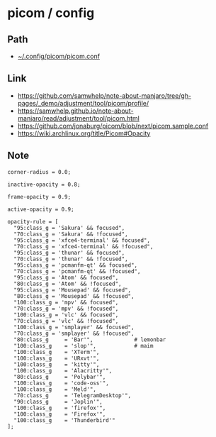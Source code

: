 
# picom / config

## Path

* [~/.config/picom/picom.conf](picom.conf)

## Link

* https://github.com/samwhelp/note-about-manjaro/tree/gh-pages/_demo/adjustment/tool/picom/profile/
* https://samwhelp.github.io/note-about-manjaro/read/adjustment/tool/picom.html
* https://github.com/jonaburg/picom/blob/next/picom.sample.conf
* https://wiki.archlinux.org/title/Picom#Opacity


## Note

```
corner-radius = 0.0;
```

```
inactive-opacity = 0.8;
```

```
frame-opacity = 0.9;
```

```
active-opacity = 0.9;
```

```
opacity-rule = [
  "95:class_g = 'Sakura' && focused",
  "70:class_g = 'Sakura' && !focused",
  "95:class_g = 'xfce4-terminal' && focused",
  "70:class_g = 'xfce4-terminal' && !focused",
  "95:class_g = 'thunar' && focused",
  "70:class_g = 'thunar' && !focused",
  "95:class_g = 'pcmanfm-qt' && focused",
  "70:class_g = 'pcmanfm-qt' && !focused",
  "95:class_g = 'Atom' && focused",
  "80:class_g = 'Atom' && !focused",
  "95:class_g = 'Mousepad' && focused",
  "80:class_g = 'Mousepad' && !focused",
  "100:class_g = 'mpv' && focused",
  "70:class_g = 'mpv' && !focused",
  "100:class_g = 'vlc' && focused",
  "70:class_g = 'vlc' && !focused",
  "100:class_g = 'smplayer' && focused",
  "70:class_g = 'smplayer' && !focused",
  "80:class_g     = 'Bar'",             # lemonbar
  "100:class_g    = 'slop'",            # maim
  "100:class_g    = 'XTerm'",
  "100:class_g    = 'URxvt'",
  "100:class_g    = 'kitty'",
  "100:class_g    = 'Alacritty'",
  "80:class_g     = 'Polybar'",
  "100:class_g    = 'code-oss'",
  "100:class_g    = 'Meld'",
  "70:class_g     = 'TelegramDesktop'",
  "90:class_g     = 'Joplin'",
  "100:class_g    = 'firefox'",
  "100:class_g    = 'Firefox'",
  "100:class_g    = 'Thunderbird'"
];
```
